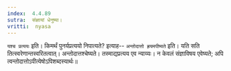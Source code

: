 ```yaml
---
index:  4.4.89
sutra:  संज्ञायां धेनुष्या।
vritti:  nyasa
---
```


`यश्च प्रत्ययः` इति। किमर्थं पुनर्यप्रत्ययो निपात्यते? इत्याह-- `अन्तोदात्तो ह्रयमपीष्यते` इति। यति सति तित्स्वरेणान्तस्वरितत्वात्। अन्तोदात्तश्चेष्यते। तस्माद्यप्रत्यय एव न्याय्यः। न केवलं संज्ञाविषय एवेष्यते; अपि त्वन्तोदात्तोऽपीत्येषोऽपिशब्दस्यार्थः॥
